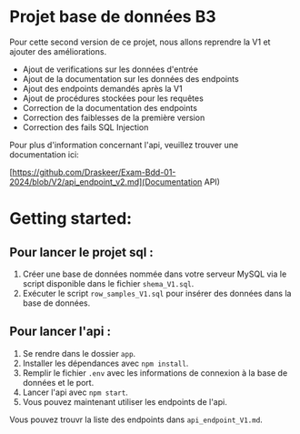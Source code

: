 # Projet base de données B3

Pour cette second version de ce projet, nous allons reprendre la V1 et ajouter des améliorations. 

- Ajout de verifications sur les données d'entrée
- Ajout de la documentation sur les données des endpoints
- Ajout des endpoints demandés après la V1
- Ajout de procédures stockées pour les requêtes
- Correction de la documentation des endpoints
- Correction des faiblesses de la première version
- Correction des fails SQL Injection

Pour plus d'information concernant l'api, veuillez trouver une documentation ici:

[https://github.com/Draskeer/Exam-Bdd-01-2024/blob/V2/api_endpoint_v2.md](Documentation API)




# Getting started:

## Pour lancer le projet sql :

1. Créer une base de données nommée dans votre serveur MySQL via le script disponible dans le fichier `shema_V1.sql`.
2. Exécuter le script `row_samples_V1.sql` pour insérer des données dans la base de données.

## Pour lancer l'api :

1. Se rendre dans le dossier `app`.
2. Installer les dépendances avec `npm install`.
3. Remplir le fichier `.env` avec les informations de connexion à la base de données et le port.
4. Lancer l'api avec `npm start`.
5. Vous pouvez maintenant utiliser les endpoints de l'api.

Vous pouvez trouvr la liste des endpoints dans `api_endpoint_V1.md`.

